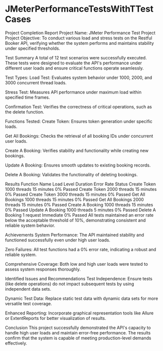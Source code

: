 # JMeterPerformanceTestsWithTTestCases

Project Completion Report
Project Name: JMeter Performance Test Project Project Objective: To conduct various load and stress tests on the Restful Booker API, verifying whether the system performs and maintains stability under specified thresholds.

Test Summary
A total of 12 test scenarios were successfully executed. These tests were designed to evaluate the API's performance under different user loads and ensure critical functions operate seamlessly.

Test Types:
Load Test: Evaluates system behavior under 1000, 2000, and 3000 concurrent thread loads.

Stress Test: Measures API performance under maximum load within specified time frames.

Confirmation Test: Verifies the correctness of critical operations, such as the delete function.

Functions Tested:
Create Token: Ensures token generation under specific loads.

Get All Bookings: Checks the retrieval of all booking IDs under concurrent user loads.

Create A Booking: Verifies stability and functionality while creating new bookings.

Update A Booking: Ensures smooth updates to existing booking records.

Delete A Booking: Validates the functionality of deleting bookings.

Results
Function Name	Load Level	Duration	Error Rate	Status
Create Token	1000 threads	15 minutes	0%	Passed
Create Token	2000 threads	15 minutes	0%	Passed
Create Token	3000 threads	15 minutes	0%	Passed
Get All Bookings	1000 threads	15 minutes	0%	Passed
Get All Bookings	2000 threads	15 minutes	0%	Passed
Create A Booking	1000 threads	15 minutes	0%	Passed
Update A Booking	1000 threads	5 minutes	0%	Passed
Delete A Booking	1 request	Immediate	0%	Passed
All tests maintained an error rate below the acceptable threshold of 10%, demonstrating consistent and reliable system behavior.

Achievements
System Performance: The API maintained stability and functioned successfully even under high user loads.

Zero Failures: All test functions had a 0% error rate, indicating a robust and reliable system.

Comprehensive Coverage: Both low and high user loads were tested to assess system responses thoroughly.

Identified Issues and Recommendations
Test Independence: Ensure tests (like delete operations) do not impact subsequent tests by using independent data sets.

Dynamic Test Data: Replace static test data with dynamic data sets for more versatile test coverage.

Enhanced Reporting: Incorporate graphical representation tools like Allure or ExtentReports for better visualization of results.

Conclusion
This project successfully demonstrated the API's capacity to handle high user loads and maintain error-free performance. The results confirm that the system is capable of meeting production-level demands effectively.
